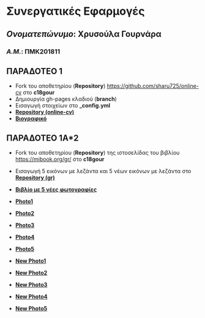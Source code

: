 # **Συνεργατικές Εφαρμογές**
## *Ονοματεπώνυμο*: **Χρυσούλα Γουρνάρα**
### *Α.Μ.*: **ΠΜΚ201811**
## ΠΑΡΑΔΟΤΕΟ 1
- Fork του αποθετηρίου (**Repository**) https://github.com/sharu725/online-cv στο **c18gour**
- Δημιουργία gh-pages κλαδιού (**branch**)
- Εισαγωγή στοιχείων στο **_config.yml**
- [**Repository (online-cv)**](https://github.com/c18gour/online-cv)
- [**Βιογραφικό**](https://c18gour.github.io/online-cv/) 

## ΠΑΡΑΔΟΤΕΟ 1Α*2
- Fork του αποθετηρίου (**Repository**) της ιστοσελίδας του βιβλίου https://mibook.org/gr/ στο **c18gour**
- Εισαγωγή 5 εικόνων με λεζάντα και 5 νέων εικόνων με λεζάντα στο [**Repository (gr)**](https://c18gour.github.io/gr/)
- [**Βιβλίο με 5 νέες φωτογραφίες**](https://c18gour.github.io/gr/)
- [**Photo1**](https://c18gour.github.io/gr/gallery/antik/)
- [**Photo2**](https://c18gour.github.io/gr/gallery/laptop/)
- [**Photo3**](https://c18gour.github.io/gr/gallery/continental/)
- [**Photo4**](https://c18gour.github.io/gr/gallery/socialmedia/)
- [**Photo5**](https://c18gour.github.io/gr/gallery/firsttransistor/)

- [**New Photo1**](https://c18gour.github.io/gr/gallery/LegoSpike/)
- [**New Photo2**](https://c18gour.github.io/gr/gallery/creativity/)
- [**New Photo3**](https://c18gour.github.io/gr/gallery/ecommerce/)
- [**New Photo4**](https://c18gour.github.io/gr/gallery/loom/)
- [**New Photo5**](https://c18gour.github.io/gr/gallery/motorola/)
